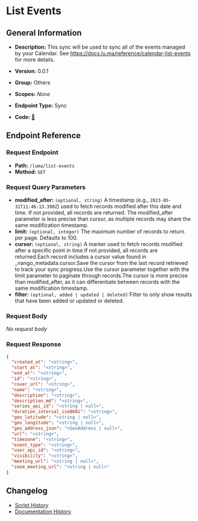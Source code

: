 # List Events

## General Information

- **Description:** This sync will be used to sync all of the events managed by your Calendar. See https://docs.lu.ma/reference/calendar-list-events for more details.

- **Version:** 0.0.1
- **Group:** Others
- **Scopes:** _None_
- **Endpoint Type:** Sync
- **Code:** [🔗](https://github.com/NangoHQ/integration-templates/tree/main/integrations/luma/syncs/list-events.ts)


## Endpoint Reference

### Request Endpoint

- **Path:** `/luma/list-events`
- **Method:** `GET`

### Request Query Parameters

- **modified_after:** `(optional, string)` A timestamp (e.g., `2023-05-31T11:46:13.390Z`) used to fetch records modified after this date and time. If not provided, all records are returned. The modified_after parameter is less precise than cursor, as multiple records may share the same modification timestamp.
- **limit:** `(optional, integer)` The maximum number of records to return per page. Defaults to 100.
- **cursor:** `(optional, string)` A marker used to fetch records modified after a specific point in time.If not provided, all records are returned.Each record includes a cursor value found in _nango_metadata.cursor.Save the cursor from the last record retrieved to track your sync progress.Use the cursor parameter together with the limit parameter to paginate through records.The cursor is more precise than modified_after, as it can differentiate between records with the same modification timestamp.
- **filter:** `(optional, added | updated | deleted)` Filter to only show results that have been added or updated or deleted.

### Request Body

_No request body_

### Request Response

```json
{
  "created_at": "<string>",
  "start_at": "<string>",
  "end_at": "<string>",
  "id": "<string>",
  "cover_url": "<string>",
  "name": "<string>",
  "description": "<string>",
  "description_md": "<string>",
  "series_api_id": "<string | null>",
  "duration_interval_iso8601": "<string>",
  "geo_latitude": "<string | null>",
  "geo_longitude": "<string | null>",
  "geo_address_json": "<GeoAddress | null>",
  "url": "<string>",
  "timezone": "<string>",
  "event_type": "<string>",
  "user_api_id": "<string>",
  "visibility": "<string>",
  "meeting_url": "<string | null>",
  "zoom_meeting_url": "<string | null>"
}
```

## Changelog

- [Script History](https://github.com/NangoHQ/integration-templates/commits/main/integrations/luma/syncs/list-events.ts)
- [Documentation History](https://github.com/NangoHQ/integration-templates/commits/main/integrations/luma/syncs/list-events.md)

<!-- END  GENERATED CONTENT -->

